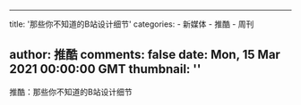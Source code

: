
---
title: '那些你不知道的B站设计细节'
categories: 
    - 新媒体
    - 推酷
    - 周刊

author: 推酷
comments: false
date: Mon, 15 Mar 2021 00:00:00 GMT
thumbnail: ''
---

<div>   
推酷：那些你不知道的B站设计细节  
</div>
            